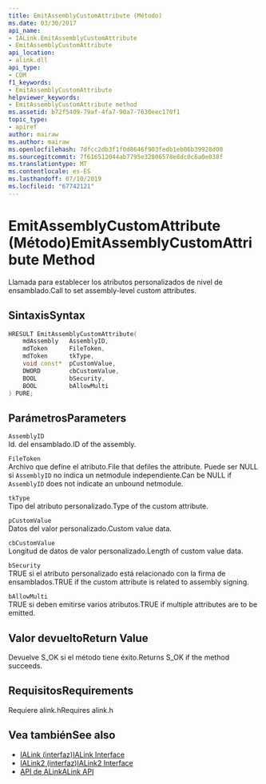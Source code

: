 ```yaml
---
title: EmitAssemblyCustomAttribute (Método)
ms.date: 03/30/2017
api_name:
- IALink.EmitAssemblyCustomAttribute
- EmitAssemblyCustomAttribute
api_location:
- alink.dll
api_type:
- COM
f1_keywords:
- EmitAssemblyCustomAttribute
helpviewer_keywords:
- EmitAssemblyCustomAttribute method
ms.assetid: b72f5409-79af-4fa7-90a7-7630eec170f1
topic_type:
- apiref
author: mairaw
ms.author: mairaw
ms.openlocfilehash: 7dfcc2db3f1f0d8646f903fedb1eb06b39928d00
ms.sourcegitcommit: 7f616512044ab7795e32806578e8dc0c6a0e038f
ms.translationtype: MT
ms.contentlocale: es-ES
ms.lasthandoff: 07/10/2019
ms.locfileid: "67742121"
---
```

# <a name="emitassemblycustomattribute-method"></a><span data-ttu-id="1536e-102">EmitAssemblyCustomAttribute (Método)</span><span class="sxs-lookup"><span data-stu-id="1536e-102">EmitAssemblyCustomAttribute Method</span></span>
<span data-ttu-id="1536e-103">Llamada para establecer los atributos personalizados de nivel de ensamblado.</span><span class="sxs-lookup"><span data-stu-id="1536e-103">Call to set assembly-level custom attributes.</span></span>  
  
## <a name="syntax"></a><span data-ttu-id="1536e-104">Sintaxis</span><span class="sxs-lookup"><span data-stu-id="1536e-104">Syntax</span></span>  
  
```cpp  
HRESULT EmitAssemblyCustomAttribute(  
    mdAssembly   AssemblyID,  
    mdToken      FileToken,  
    mdToken      tkType,  
    void const*  pCustomValue,  
    DWORD        cbCustomValue,  
    BOOL         bSecurity,  
    BOOL         bAllowMulti  
) PURE;  
```  
  
## <a name="parameters"></a><span data-ttu-id="1536e-105">Parámetros</span><span class="sxs-lookup"><span data-stu-id="1536e-105">Parameters</span></span>  
 `AssemblyID`  
 <span data-ttu-id="1536e-106">Id. del ensamblado.</span><span class="sxs-lookup"><span data-stu-id="1536e-106">ID of the assembly.</span></span>  
  
 `FileToken`  
 <span data-ttu-id="1536e-107">Archivo que define el atributo.</span><span class="sxs-lookup"><span data-stu-id="1536e-107">File that defiles the attribute.</span></span> <span data-ttu-id="1536e-108">Puede ser NULL si `AssemblyID` no indica un netmodule independiente.</span><span class="sxs-lookup"><span data-stu-id="1536e-108">Can be NULL if `AssemblyID` does not indicate an unbound netmodule.</span></span>  
  
 `tkType`  
 <span data-ttu-id="1536e-109">Tipo del atributo personalizado.</span><span class="sxs-lookup"><span data-stu-id="1536e-109">Type of the custom attribute.</span></span>  
  
 `pCustomValue`  
 <span data-ttu-id="1536e-110">Datos del valor personalizado.</span><span class="sxs-lookup"><span data-stu-id="1536e-110">Custom value data.</span></span>  
  
 `cbCustomValue`  
 <span data-ttu-id="1536e-111">Longitud de datos de valor personalizado.</span><span class="sxs-lookup"><span data-stu-id="1536e-111">Length of custom value data.</span></span>  
  
 `bSecurity`  
 <span data-ttu-id="1536e-112">TRUE si el atributo personalizado está relacionado con la firma de ensamblados.</span><span class="sxs-lookup"><span data-stu-id="1536e-112">TRUE if the custom attribute is related to assembly signing.</span></span>  
  
 `bAllowMulti`  
 <span data-ttu-id="1536e-113">TRUE si deben emitirse varios atributos.</span><span class="sxs-lookup"><span data-stu-id="1536e-113">TRUE if multiple attributes are to be emitted.</span></span>  
  
## <a name="return-value"></a><span data-ttu-id="1536e-114">Valor devuelto</span><span class="sxs-lookup"><span data-stu-id="1536e-114">Return Value</span></span>  
 <span data-ttu-id="1536e-115">Devuelve S_OK si el método tiene éxito.</span><span class="sxs-lookup"><span data-stu-id="1536e-115">Returns S_OK if the method succeeds.</span></span>  
  
## <a name="requirements"></a><span data-ttu-id="1536e-116">Requisitos</span><span class="sxs-lookup"><span data-stu-id="1536e-116">Requirements</span></span>  
 <span data-ttu-id="1536e-117">Requiere alink.h</span><span class="sxs-lookup"><span data-stu-id="1536e-117">Requires alink.h</span></span>  
  
## <a name="see-also"></a><span data-ttu-id="1536e-118">Vea también</span><span class="sxs-lookup"><span data-stu-id="1536e-118">See also</span></span>

- [<span data-ttu-id="1536e-119">IALink (interfaz)</span><span class="sxs-lookup"><span data-stu-id="1536e-119">IALink Interface</span></span>](../../../../docs/framework/unmanaged-api/alink/ialink-interface.md)
- [<span data-ttu-id="1536e-120">IALink2 (interfaz)</span><span class="sxs-lookup"><span data-stu-id="1536e-120">IALink2 Interface</span></span>](../../../../docs/framework/unmanaged-api/alink/ialink2-interface.md)
- [<span data-ttu-id="1536e-121">API de ALink</span><span class="sxs-lookup"><span data-stu-id="1536e-121">ALink API</span></span>](../../../../docs/framework/unmanaged-api/alink/index.md)
